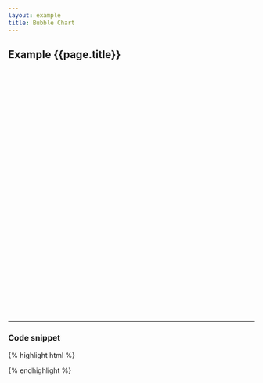 ```yaml
---
layout: example
title: Bubble Chart
---
```


## Example {{page.title}}

<div id="placeholder" class="example-placeholder" style="width: 720px; height: 500px; padding-top: 0px;"></div>

---

### Code snippet

{% highlight html %}
<div id="placeholder" width="600px" height="400px"></div>
<script>
var wsReader = new WSReader.WSReader().getReader();
Vizabi.Reader.extend("waffle", wsReader);

Vizabi._globals.ext_resources = {
  host: "https://waffle-server.gapminder.org",
  preloadPath: "/api/vizabi/",
  dataPath: "/api/ddf/",
  shapePath: "/preview/data/mc_precomputed_shapes.json"
};

Vizabi("BubbleChart", document.getElementById("placeholder"), {
   "state": {
     "entities": {
       "dim": "geo",
       "show": {
         "is--country": true
       }      
     },
     "entities_colorlegend": {
       "dim": "world_4region"
     },
     "entities_tags": {
       "dim": "tag"
     },
     "time": {
       "startOrigin": "1800",
       "endOrigin": "2015",
       "value": "2015",
       "dim": "time"
     },
     "marker": {
       "space": ["entities", "time"],
       "label": {
         "use": "property",
         "which": "name"
       },
       "axis_y": {
         "use": "indicator",
         "which": "life_expectancy_years",
         "zoomedMin": 19,
         "zoomedMax": 86,
         "domainMin": 0,
         "domainMax": 100
       },
       "axis_x": {
         "use": "indicator",
         "scaleType": "log",
         "domainMax": 150000,
         "domainMin": 300,
         "zoomedMax": 150000,
         "zoomedMin": 300,
         "which": "income_per_person_gdppercapita_ppp_inflation_adjusted"
       },
       "size": {
         "use": "indicator",
         "which": "population_total",
         "domainMin": 15,
         "domainMax": 1400000000,
         "scaleType": "linear",
         "allow": {
           "scales": ["linear"]
         }
       },
       "color": {
         "use": "property",
         "which": "world_4region",
         "scaleType": "ordinal",
         "syncModels": ["marker_colorlegend"]
       }
     },
     "marker_colorlegend":{
       "space": ["entities_colorlegend"],
       "opacityRegular": 0.8,
       "opacityHighlightDim": 0.3,
       "label": {
         "use": "property",
         "which": "name"
       },
       "hook_rank": {
         "use": "property",
         "which": "rank"
       },
       "hook_geoshape": {
         "use": "property",
         "which": "shape_lores_svg"
       }
     },
     "marker_tags": {
       "space": ["entities_tags"],
       "label": {
         "use": "property",
         "which": "name"
       },
       "hook_parent": {
         "use": "property",
         "which": "parent"
       }
     }
   },
   "ui": {
     "datawarning": {
       "doubtDomain": [1800, 1950, 2015],
       "doubtRange": [1.0, 0.3, 0.2]
     },
     "splash": true
   },
   "data": {
     "reader": "waffle",
     "path": "https://waffle-server-stage.gapminderdev.org/api/ddf"
   },
   "locale": {
     "filePath": "/preview/data/translation/"
   },
});
</script>
{% endhighlight %}

<script defer>
var wsReader = new WSReader.WSReader().getReader();
Vizabi.Reader.extend("waffle", wsReader);

Vizabi._globals.ext_resources = {
  host: "https://waffle-server.gapminder.org",
  preloadPath: "/api/vizabi/",
  dataPath: "/api/ddf/",
  shapePath: "data/mc_precomputed_shapes.json"
};

Vizabi("BubbleChart", document.getElementById("placeholder"), {
   "state": {
     "entities": {
       "dim": "geo",
       "show": {
         "is--country": true
       }      
     },
     "entities_colorlegend": {
       "dim": "world_4region"
     },
     "entities_tags": {
       "dim": "tag"
     },
     "time": {
       "startOrigin": "1800",
       "endOrigin": "2015",
       "value": "2015",
       "dim": "time"
     },
     "marker": {
       "space": ["entities", "time"],
       "label": {
         "use": "property",
         "which": "name"
       },
       "axis_y": {
         "use": "indicator",
         "which": "life_expectancy_years",
         "zoomedMin": 19,
         "zoomedMax": 86,
         "domainMin": 0,
         "domainMax": 100
       },
       "axis_x": {
         "use": "indicator",
         "scaleType": "log",
         "domainMax": 150000,
         "domainMin": 300,
         "zoomedMax": 150000,
         "zoomedMin": 300,
         "which": "income_per_person_gdppercapita_ppp_inflation_adjusted"
       },
       "size": {
         "use": "indicator",
         "which": "population_total",
         "domainMin": 15,
         "domainMax": 1400000000,
         "scaleType": "linear",
         "allow": {
           "scales": ["linear"]
         }
       },
       "color": {
         "use": "property",
         "which": "world_4region",
         "scaleType": "ordinal",
         "syncModels": ["marker_colorlegend"]
       }
     },
     "marker_colorlegend":{
       "space": ["entities_colorlegend"],
       "opacityRegular": 0.8,
       "opacityHighlightDim": 0.3,
       "label": {
         "use": "property",
         "which": "name"
       },
       "hook_rank": {
         "use": "property",
         "which": "rank"
       },
       "hook_geoshape": {
         "use": "property",
         "which": "shape_lores_svg"
       }
     },
     "marker_tags": {
       "space": ["entities_tags"],
       "label": {
         "use": "property",
         "which": "name"
       },
       "hook_parent": {
         "use": "property",
         "which": "parent"
       }
     }
   },
   "ui": {
     "datawarning": {
       "doubtDomain": [1800, 1950, 2015],
       "doubtRange": [1.0, 0.3, 0.2]
     },
     "splash": true
   },
   "data": {
     "reader": "waffle",
     "path": "https://waffle-server-stage.gapminderdev.org/api/ddf"
   },
   "locale": {
     "filePath": "/preview/data/translation/"
   },
});
</script>
